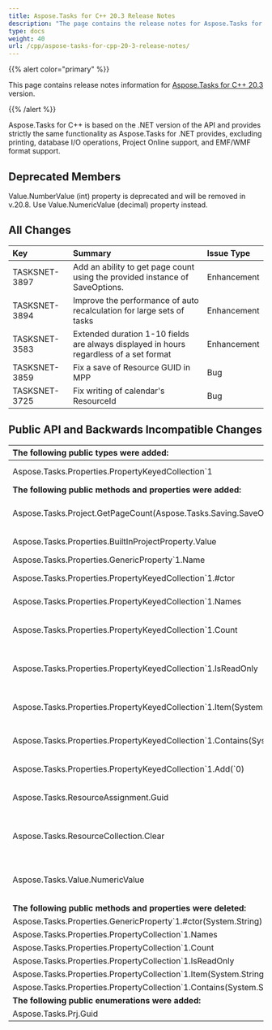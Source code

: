 ```yaml
---
title: Aspose.Tasks for C++ 20.3 Release Notes
description: "The page contains the release notes for Aspose.Tasks for C++ 20.3."
type: docs
weight: 40
url: /cpp/aspose-tasks-for-cpp-20-3-release-notes/
---
```


{{% alert color="primary" %}}

This page contains release notes information for [Aspose.Tasks for C++ 20.3](https://www.nuget.org/packages/Aspose.Tasks.Cpp/20.3.0) version.

{{% /alert %}}

Aspose.Tasks for C++ is based on the .NET version of the API and provides strictly the same functionality as Aspose.Tasks for .NET provides, excluding printing, database I/O operations, Project Online support, and EMF/WMF format support.

## **Deprecated Members**
Value.NumberValue (int) property is deprecated and will be removed in v.20.8. Use Value.NumericValue (decimal) property instead.

## **All Changes**
|**Key** | **Summary** |**Issue Type**|
| :- | :- | :- |
|TASKSNET-3897 | Add an ability to get page count using the provided instance of SaveOptions. |Enhancement |
|TASKSNET-3894 | Improve the performance of auto recalculation for large sets of tasks |Enhancement |
|TASKSNET-3583 | Extended duration 1-10 fields are always displayed in hours regardless of a set format |Enhancement |
|TASKSNET-3859 | Fix a save of Resource GUID in MPP |Bug|
|TASKSNET-3725 | Fix writing of calendar's ResourceId |Bug|
## **Public API and Backwards Incompatible Changes**

|**The following public types were added:** |**Description** |
| :- | :- |
| Aspose.Tasks.Properties.PropertyKeyedCollection\`1 |A base class of a collection of properties. |
| **The following public methods and properties were added:** |**Description** |
| Aspose.Tasks.Project.GetPageCount(Aspose.Tasks.Saving.SaveOptions) |Returns page count for the project to be rendered using given <see cref="T:Aspose.Tasks.Saving.SaveOptions" />. |
| Aspose.Tasks.Properties.BuiltInProjectProperty.Value |Gets or sets the value of the property. |
| Aspose.Tasks.Properties.GenericProperty\`1.Name | |
| Aspose.Tasks.Properties.PropertyKeyedCollection\`1.#ctor |Initializes a new instance of the <see cref="T:Aspose.Tasks.Properties.PropertyKeyedCollection\`1" /> class. |
| Aspose.Tasks.Properties.PropertyKeyedCollection\`1.Names |Gets the collection of all property names. |
| Aspose.Tasks.Properties.PropertyKeyedCollection\`1.Count |Gets the number of properties in the collection. |
| Aspose.Tasks.Properties.PropertyKeyedCollection\`1.IsReadOnly |Gets a value indicating whether this collection is read-only; otherwise, false. |
| Aspose.Tasks.Properties.PropertyKeyedCollection\`1.Item(System.String) |Gets the Property associated with the specified key. |
| Aspose.Tasks.Properties.PropertyKeyedCollection\`1.Contains(System.String) |Determines whether the <see cref="T:Aspose.Tasks.Properties.PropertyCollection\`1" /> contains a property with the specified name. |
| Aspose.Tasks.Properties.PropertyKeyedCollection\`1.Add(\`0) |Creates a new custom property. |
| Aspose.Tasks.ResourceAssignment.Guid |Gets or sets a unique identifier for this assignment. |
| Aspose.Tasks.ResourceCollection.Clear |The direct clearing is not supported, this method just throws NotSupportedException. |
| Aspose.Tasks.Value.NumericValue |Gets or sets the actual value which is used to represent number or cost value. |
| **The following public methods and properties were deleted:** |**Description** |
| Aspose.Tasks.Properties.GenericProperty\`1.#ctor(System.String) | |
| Aspose.Tasks.Properties.PropertyCollection\`1.Names |  |
| Aspose.Tasks.Properties.PropertyCollection\`1.Count |  |
| Aspose.Tasks.Properties.PropertyCollection\`1.IsReadOnly |  |
| Aspose.Tasks.Properties.PropertyCollection\`1.Item(System.String) |  |
| Aspose.Tasks.Properties.PropertyCollection\`1.Contains(System.String) |  |
| **The following public enumerations were added:** |**Description** |
| Aspose.Tasks.Prj.Guid |The GUID of the project.|

